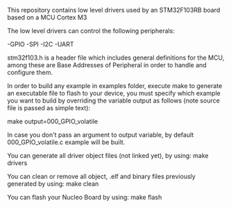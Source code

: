 This repository contains low level drivers used by an STM32F103RB board based on a MCU Cortex M3

The low level drivers can control the following peripherals:

-GPIO
-SPI
-I2C
-UART

stm32f103.h is a header file which includes general definitions for the MCU, among these are Base Addresses of Peripheral in order
to handle and configure them.

In order to build any example in examples folder, execute make to generate an executable file to flash to your device, you must specify which example you want to build by overriding the variable output as follows (note source file is passed as simple text): 

make output=000_GPIO_volatile

In case you don't pass an argument to output variable, by default 000_GPIO_volatile.c example will be built.

You can generate all driver object files (not linked yet), by using:
make drivers

You can clean or remove all object, .elf and binary files previously generated by using:
make clean

You can flash your Nucleo Board by using:
make flash
